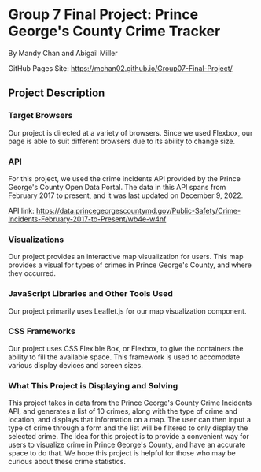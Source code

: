 # Group 7 Final Project: Prince George's County Crime Tracker

By Mandy Chan and Abigail Miller

GitHub Pages Site: https://mchan02.github.io/Group07-Final-Project/

## Project Description

### Target Browsers

Our project is directed at a variety of browsers. Since we used Flexbox, our page is able to suit different browsers due to its ability to change size.


### API

For this project, we used the crime incidents API provided by the Prince George's County Open Data Portal. The data in this API spans from February 2017 to present, and it was last updated on December 9, 2022. 

API link: https://data.princegeorgescountymd.gov/Public-Safety/Crime-Incidents-February-2017-to-Present/wb4e-w4nf


### Visualizations

Our project provides an interactive map visualization for users. This map provides a visual for types of crimes in Prince George's County, and where they occurred. 


### JavaScript Libraries and Other Tools Used

Our project primarily uses Leaflet.js for our map visualization component. 


### CSS Frameworks

Our project uses CSS Flexible Box, or Flexbox, to give the containers the ability to fill the available space. This framework is used to accomodate various display devices and screen sizes. 


### What This Project is Displaying and Solving

This project takes in data from the Prince George's County Crime Incidents API, and generates a list of 10 crimes, along with the type of crime and location, and displays that information on a map. The user can then input a type of crime through a form and the list will be filtered to only display the selected crime. The idea for this project is to provide a convenient way for users to visualize crime in Prince George's County, and have an accurate space to do that. We hope this project is helpful for those who may be curious about these crime statistics.

